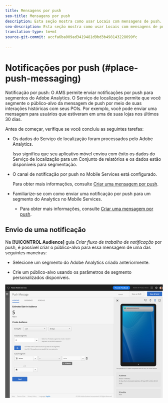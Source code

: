 ```yaml
---
title: Mensagens por push
seo-title: Mensagens por push
description: Esta seção mostra como usar Locais com mensagens de push.
seo-description: Esta seção mostra como usar Locais com mensagens de push.
translation-type: tm+mt
source-git-commit: accfa6ba009ad3419481d9bd3b498143228099fc

---
```



# Notificações por push (#place-push-messaging)

Notificação por push: O AMS permite enviar notificações por push para segmentos do Adobe Analytics. O Serviço de localização permite que você segmente o público-alvo da mensagem de push por meio de suas interações históricas com seus POIs. Por exemplo, você pode enviar uma mensagem para usuários que estiveram em uma de suas lojas nos últimos 30 dias.

Antes de começar, verifique se você concluiu as seguintes tarefas:

* Os dados do Serviço de localização foram processados pelo Adobe Analytics.

   Isso significa que seu aplicativo móvel enviou com êxito os dados do Serviço de localização para um Conjunto de relatórios e os dados estão disponíveis para segmentação.

* O canal de notificação por push no Mobile Services está configurado.

   Para obter mais informações, consulte [Criar uma mensagem por push](https://docs.adobe.com/content/help/en/mobile-services/using/manage-app-settings-ug/configuring-app/prerequisites-push-messaging.html).

* Familiarize-se com como enviar uma notificação por push para um segmento do Analytics no Mobile Services.

   * Para obter mais informações, consulte [Criar uma mensagem por push](https://docs.adobe.com/content/help/en/mobile-services/using/messaging-ug/push-messages/t-create-push-message.html).

## Envio de uma notificação

Na **[!UICONTROL Audience]** guia *Criar fluxo de trabalho de notificação* por push, é possível criar o público-alvo para essa mensagem de uma das seguintes maneiras:

* Selecione um segmento do Adobe Analytics criado anteriormente.

* Crie um público-alvo usando os parâmetros de segmento personalizados disponíveis.

![configurar uma mensagem de push](/help/assets/push-set-up.png)

